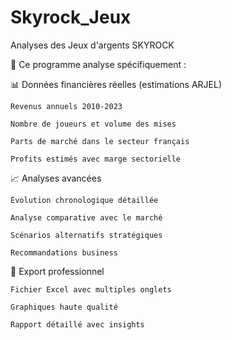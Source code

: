 # Skyrock_Jeux
Analyses des Jeux d'argents SKYROCK

🎯 Ce programme analyse spécifiquement :

📊 Données financières réelles (estimations ARJEL)

    Revenus annuels 2010-2023

    Nombre de joueurs et volume des mises

    Parts de marché dans le secteur français

    Profits estimés avec marge sectorielle

📈 Analyses avancées

    Évolution chronologique détaillée

    Analyse comparative avec le marché

    Scénarios alternatifs stratégiques

    Recommandations business

💾 Export professionnel

    Fichier Excel avec multiples onglets

    Graphiques haute qualité

    Rapport détaillé avec insights
